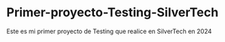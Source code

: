 # Primer-proyecto-Testing-SilverTech
Este es mi primer proyecto de Testing  que realice en SilverTech en 2024
